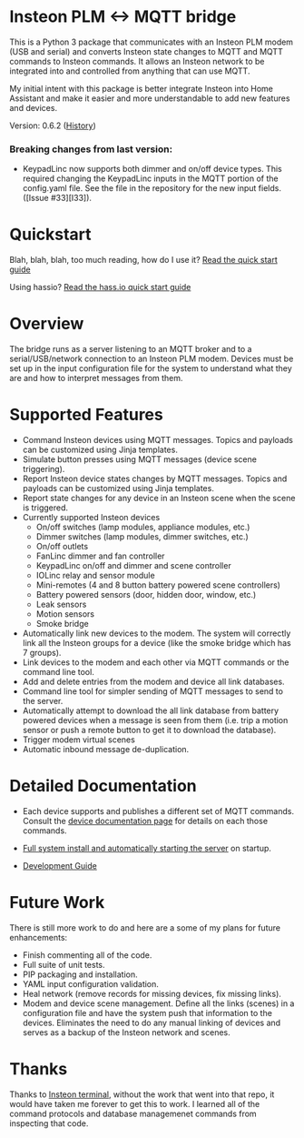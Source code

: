 # Insteon PLM <-> MQTT bridge

This is a Python 3 package that communicates with an Insteon PLM modem
(USB and serial) and converts Insteon state changes to MQTT and MQTT
commands to Insteon commands.  It allows an Insteon network to be
integrated into and controlled from anything that can use MQTT.

My initial intent with this package is better integrate Insteon into
Home Assistant and make it easier and more understandable to add new
features and devices.

Version: 0.6.2  ([History](HISTORY.md))

### Breaking changes from last version:

- KeypadLinc now supports both dimmer and on/off device types.  This required
  changing the KeypadLinc inputs in the MQTT portion of the config.yaml file.
  See the file in the repository for the new input fields. ([Issue #33][I33]).


# Quickstart

Blah, blah, blah, too much reading, how do I use it?  [Read the quick
start guide](docs/quick_start.md)

Using hassio? [Read the hass.io quick start guide](docs/hassio_quick_start.md)


# Overview

The bridge runs as a server listening to an MQTT broker and to a
serial/USB/network connection to an Insteon PLM modem.  Devices must
be set up in the input configuration file for the system to understand
what they are and how to interpret messages from them.


# Supported Features

- Command Insteon devices using MQTT messages.  Topics and payloads
  can be customized using Jinja templates.
- Simulate button presses using MQTT messages (device scene triggering).
- Report Insteon device states changes by MQTT messages.  Topics and
  payloads can be customized using Jinja templates.
- Report state changes for any device in an Insteon scene when the
  scene is triggered.
- Currently supported Insteon devices
  - On/off switches (lamp modules, appliance modules, etc.)
  - Dimmer switches (lamp modules, dimmer switches, etc.)
  - On/off outlets
  - FanLinc dimmer and fan controller
  - KeypadLinc on/off and dimmer and scene controller
  - IOLinc relay and sensor module
  - Mini-remotes (4 and 8 button battery powered scene controllers)
  - Battery powered sensors (door, hidden door, window, etc.)
  - Leak sensors
  - Motion sensors
  - Smoke bridge
- Automatically link new devices to the modem.  The system will
  correctly link all the Insteon groups for a device (like the smoke
  bridge which has 7 groups).
- Link devices to the modem and each other via MQTT commands or the
  command line tool.
- Add and delete entries from the modem and device all link databases.
- Command line tool for simpler sending of MQTT messages to send to
  the server.
- Automatically attempt to download the all link database from battery
  powered devices when a message is seen from them (i.e. trip a motion
  sensor or push a remote button to get it to download the database).
- Trigger modem virtual scenes
- Automatic inbound message de-duplication.


# Detailed Documentation

- Each device supports and publishes a different set of MQTT commands.
  Consult the [device documentation page](docs/mqtt.md) for details
  on each those commands.

- [Full system install and automatically starting the server](docs/auto_start.md) on startup.

- [Development Guide](docs/CONTRIBUTING.md)


# Future Work

There is still more work to do and here are a some of my plans for
future enhancements:

- Finish commenting all of the code.
- Full suite of unit tests.
- PIP packaging and installation.
- YAML input configuration validation.
- Heal network (remove records for missing devices, fix missing links).
- Modem and device scene management.  Define all the links (scenes) in
  a configuration file and have the system push that information to the
  devices.  Eliminates the need to do any manual linking of devices and
  serves as a backup of the Insteon network and scenes.


# Thanks

Thanks to [Insteon terminal](https://github.com/pfrommerd/insteon-terminal),
without the work that went into that repo, it would have taken me
forever to get this to work.  I learned all of the command protocols
and database managemenet commands from inspecting that code.
